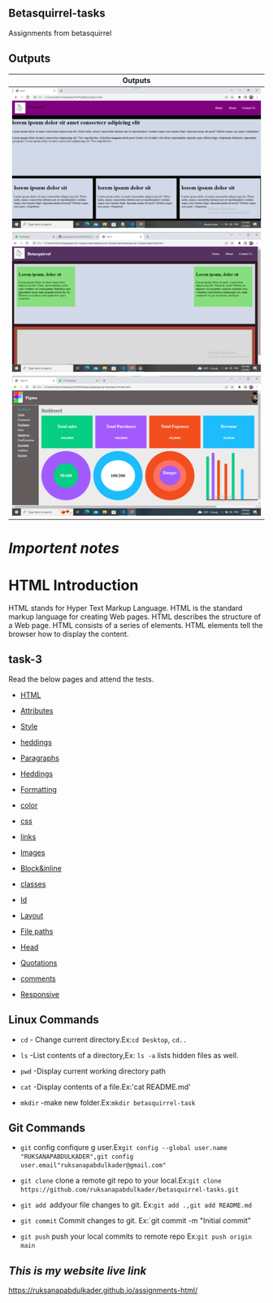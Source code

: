 ## Betasquirrel-tasks

Assignments from betasquirrel

## Outputs

| Outputs                             |
| ----------------------------------- |
| ![task-1](output/task-1-output.png) |
| ![task-2](output/task-2-output.png) |
| ![task-4](output/task-4-output.png) |

# _Importent notes_

# HTML Introduction

HTML stands for Hyper Text Markup Language.
HTML is the standard markup language for creating Web pages.
HTML describes the structure of a Web page.
HTML consists of a series of elements.
HTML elements tell the browser how to display the content.

## task-3

Read the below pages and attend the tests.

- [HTML](https://www.w3schoools.com/html/default.asp)

- [Attributes](https://www.w3schools.com/html/html_attributes.asp)

- [Style](https://www.w3schools.com/html/html_styles.asp)

- [heddings](https://www.w3schools.com/html/html_headings.asp)

- [Paragraphs](https://www.w3schools.com/html/html_paragraphs.asp)

- [Heddings](https://www.w3schoool.com/html-heddings.asp)

- [Formatting](https://www.w3schools.com/html/html_formatting.asp)

- [color](https://www.w3schools.com/html/html_colors.asp)

- [css](https://www.w3schools.com/html/html_css.asp)

- [links](https://www.w3schoool.com/html-links.asp)

- [Images](https://www.w3schoool.com/html-images.asp)

- [Block&inline](https://www.w3schools.com/html/html_blocks.asp)

- [classes](https://www.w3schools.com/html/html_classes.asp)

- [Id](https://www.w3schools.com/html/html_id.asp)

- [Layout](https://www.w3schools.com/html/html_layout.asp)

- [File paths](https://www.w3schools.com/html/html_filepaths.asp)

- [Head](https://www.w3schools.com/html/html_head.asp)

- [Quotations](https://www.w3schools.com/html/html_quotation_elements.asp)

- [comments](https://www.w3schools.com/html/html_comments.asp)

- [Responsive](https://www.w3schools.com/html/html_responsive.asp)

## Linux Commands

- `cd` - Change current directory.Ex:`cd Desktop`, `cd..`

- `ls` -List contents of a directory,Ex: `ls -a` lists hidden files as well.

- `pwd` -Display current working directory path

- `cat` -Display contents of a file.Ex:'cat README.md'

- `mkdir` -make new folder.Ex:`mkdir betasquirrel-task`

## Git Commands

- `git` config confiqure g user.Ex`git config --global user.name "RUKSANAPABDULKADER",git config user.email"ruksanapabdulkader@gmail.com"`

- `git clone` clone a remote git repo to your local.Ex:`git clone https://github.com/ruksanapabdulkader/betasquirrel-tasks.git`

- `git add `addyour file changes to git. Ex:`git add .,git add README.md`

- `git commit` Commit changes to git. Ex:`git commit -m "Initial commit"

- `git push` push your local commits to remote repo Ex:`git push origin main`

## _This is my website live link_

https://ruksanapabdulkader.github.io/assignments-html/
